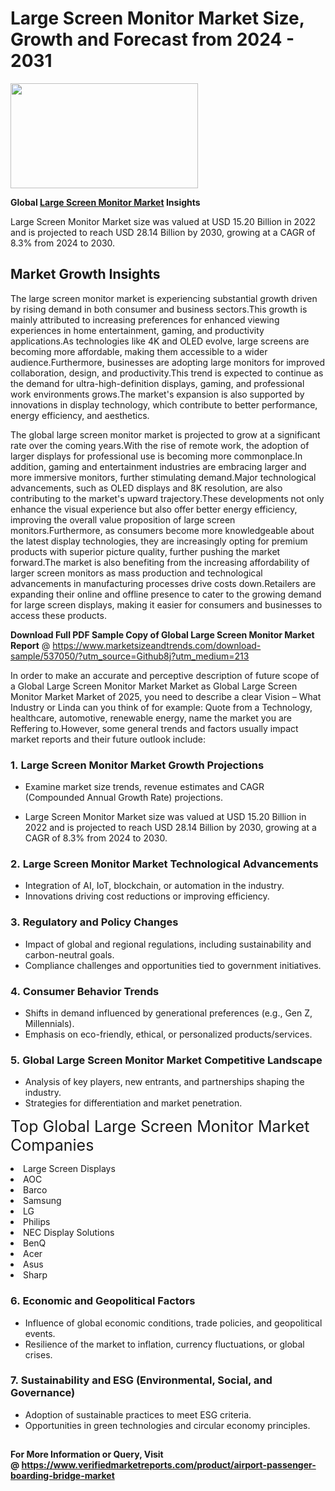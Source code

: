 <H1>Large Screen Monitor Market Size, Growth and Forecast from 2024 - 2031</H1><img class="aligncenter size-medium wp-image-584254" src="https://thirdeyenews.in/wp-content/uploads/2024/09/Global-Market-Research-300x168.jpeg" alt="" width="300" height="168" /><p><strong>Global&nbsp;<a href="https://www.marketsizeandtrends.com/download-sample/537050/?utm_source=Github8j?utm_medium=213">Large Screen Monitor Market</a> Insights</strong></p><p>Large Screen Monitor Market size was valued at USD 15.20 Billion in 2022 and is projected to reach USD 28.14 Billion by 2030, growing at a CAGR of 8.3% from 2024 to 2030.</p><p><h2>Market Growth Insights</h2> <p>The large screen monitor market is experiencing substantial growth driven by rising demand in both consumer and business sectors.This growth is mainly attributed to increasing preferences for enhanced viewing experiences in home entertainment, gaming, and productivity applications.As technologies like 4K and OLED evolve, large screens are becoming more affordable, making them accessible to a wider audience.Furthermore, businesses are adopting large monitors for improved collaboration, design, and productivity.This trend is expected to continue as the demand for ultra-high-definition displays, gaming, and professional work environments grows.The market's expansion is also supported by innovations in display technology, which contribute to better performance, energy efficiency, and aesthetics.</p> <p>The global large screen monitor market is projected to grow at a significant rate over the coming years.With the rise of remote work, the adoption of larger displays for professional use is becoming more commonplace.In addition, gaming and entertainment industries are embracing larger and more immersive monitors, further stimulating demand.Major technological advancements, such as OLED displays and 8K resolution, are also contributing to the market's upward trajectory.These developments not only enhance the visual experience but also offer better energy efficiency, improving the overall value proposition of large screen monitors.Furthermore, as consumers become more knowledgeable about the latest display technologies, they are increasingly opting for premium products with superior picture quality, further pushing the market forward.The market is also benefiting from the increasing affordability of larger screen monitors as mass production and technological advancements in manufacturing processes drive costs down.Retailers are expanding their online and offline presence to cater to the growing demand for large screen displays, making it easier for consumers and businesses to access these products.<p><span class=""><strong>Download Full PDF Sample Copy of Global Large Screen Monitor Market Report</strong> @ <a href="https://www.marketsizeandtrends.com/download-sample/537050/?utm_source=Github8j?utm_medium=213" target="_blank">https://www.marketsizeandtrends.com/download-sample/537050/?utm_source=Github8j?utm_medium=213</a></span></p><p>In order to make an accurate and perceptive description of future scope of a Global&nbsp;Large Screen Monitor Market Market as Global&nbsp;Large Screen Monitor Market Market of 2025, you need to describe a clear Vision &ndash; What Industry or Linda can you think of for example: Quote from a Technology, healthcare, automotive, renewable energy, name the market you are Reffering to.However, some general trends and factors usually impact market reports and their future outlook include:</p><h3>1.&nbsp;<strong>Large Screen Monitor Market Growth Projections</strong></h3><ul><li>Examine market size trends, revenue estimates and CAGR (Compounded Annual Growth Rate) projections.</li><li><p>Large Screen Monitor Market size was valued at USD 15.20 Billion in 2022 and is projected to reach USD 28.14 Billion by 2030, growing at a CAGR of 8.3% from 2024 to 2030.</p></li></ul><h3>2.&nbsp;<strong>Large Screen Monitor Market Technological Advancements</strong></h3><ul><li>Integration of AI, IoT, blockchain, or automation in the industry.</li><li>Innovations driving cost reductions or improving efficiency.</li></ul><h3>3.&nbsp;<strong>Regulatory and Policy Changes</strong></h3><ul><li>Impact of global and regional regulations, including sustainability and carbon-neutral goals.</li><li>Compliance challenges and opportunities tied to government initiatives.</li></ul><h3>4.&nbsp;<strong>Consumer Behavior Trends</strong></h3><ul><li>Shifts in demand influenced by generational preferences (e.g., Gen Z, Millennials).</li><li>Emphasis on eco-friendly, ethical, or personalized products/services.</li></ul><h3>5.&nbsp;<strong>Global Large Screen Monitor Market Competitive Landscape</strong></h3><ul><li>Analysis of key players, new entrants, and partnerships shaping the industry.</li><li>Strategies for differentiation and market penetration.</li></ul><p data-pm-slice="1 1 []"><span style="color: inherit; font-family: inherit; font-size: 25px;">Top Global Large Screen Monitor Market Companies</span></p><div class="" data-test-id=""><p><li>Large Screen Displays</li><li> AOC</li><li> Barco</li><li> Samsung</li><li> LG</li><li> Philips</li><li> NEC Display Solutions</li><li> BenQ</li><li> Acer</li><li> Asus</li><li> Sharp</li></p></div><h3>6.&nbsp;<strong>Economic and Geopolitical Factors</strong></h3><ul><li>Influence of global economic conditions, trade policies, and geopolitical events.</li><li>Resilience of the market to inflation, currency fluctuations, or global crises.</li></ul><h3>7.&nbsp;<strong>Sustainability and ESG (Environmental, Social, and Governance)</strong></h3><ul><li>Adoption of sustainable practices to meet ESG criteria.</li><li>Opportunities in green technologies and circular economy principles.</li></ul><h2><strong style="font-size: 14px;">For More Information or Query, Visit @&nbsp;</strong><a style="background-color: #ffffff; font-size: 14px;" href="https://www.marketsizeandtrends.com/report/large-screen-monitor-market/" target="_blank">https://www.verifiedmarketreports.com/product/airport-passenger-boarding-bridge-market</a></h2>